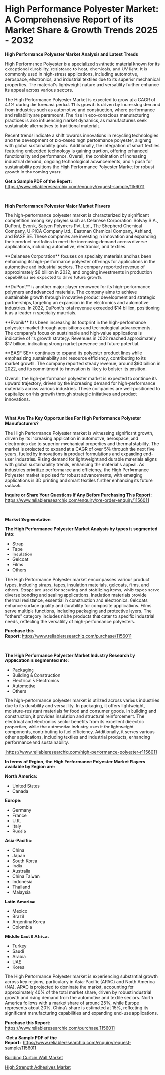 <p><h1>High Performance Polyester Market: A Comprehensive Report of its Market Share & Growth Trends 2025 - 2032</h1></p><p><strong>High Performance Polyester Market Analysis and Latest Trends</strong></p>
<p><p>High Performance Polyester is a specialized synthetic material known for its exceptional durability, resistance to heat, chemicals, and UV light. It is commonly used in high-stress applications, including automotive, aerospace, electronics, and industrial textiles due to its superior mechanical properties. The material's lightweight nature and versatility further enhance its appeal across various sectors.</p><p>The High Performance Polyester Market is expected to grow at a CAGR of 4.1% during the forecast period. This growth is driven by increasing demand from industries such as automotive and construction, where performance and reliability are paramount. The rise in eco-conscious manufacturing practices is also influencing market dynamics, as manufacturers seek sustainable alternatives to traditional materials.</p><p>Recent trends indicate a shift towards innovations in recycling technologies and the development of bio-based high performance polyester, aligning with global sustainability goals. Additionally, the integration of smart textiles featuring embedded technology is gaining traction, offering enhanced functionality and performance. Overall, the combination of increasing industrial demand, ongoing technological advancements, and a push for sustainability positions the High Performance Polyester Market for robust growth in the coming years.</p></p>
<p><strong>Get a Sample PDF of the Report:&nbsp;</strong> <a href="https://www.reliableresearchiq.com/enquiry/request-sample/1156011?utm_campaign=1087&utm_medium=2&utm_source=Github&utm_content=ia&utm_term=06022025&utm_id=high-performance-polyester">https://www.reliableresearchiq.com/enquiry/request-sample/1156011</a></p>
<p>&nbsp;</p>
<p><strong>High Performance Polyester Major Market Players</strong></p>
<p><p>The high-performance polyester market is characterized by significant competition among key players such as Celanese Corporation, Solvay S.A., DuPont, Evonik, Satyen Polymers Pvt. Ltd., The Shepherd Chemical Company, U-PICA Company Ltd., Eastman Chemical Company, Ashland, and BASF SE. These companies are investing in innovation and expanding their product portfolios to meet the increasing demand across diverse applications, including automotive, electronics, and textiles.</p><p>**Celanese Corporation** focuses on specialty materials and has been enhancing its high-performance polyester offerings for applications in the automotive and industrial sectors. The company reported revenue of approximately $6 billion in 2022, and ongoing investments in production capabilities are expected to drive future growth.</p><p>**DuPont** is another major player renowned for its high-performance polymers and advanced materials. The company aims to achieve sustainable growth through innovative product development and strategic partnerships, targeting an expansion in the electronics and automotive industries. In 2022, DuPont's total revenue exceeded $14 billion, positioning it as a leader in specialty materials.</p><p>**Evonik** has been increasing its footprint in the high-performance polyester market through acquisitions and technological advancements. The company's focus on sustainable and high-value applications is indicative of its growth strategy. Revenues in 2022 reached approximately $17 billion, indicating strong market presence and future potential.</p><p>**BASF SE** continues to expand its polyester product lines while emphasizing sustainability and resource efficiency, contributing to its market growth. The company reported steady revenue, around $90 billion in 2022, and its commitment to innovation is likely to bolster its position.</p><p>Overall, the high-performance polyester market is expected to continue its upward trajectory, driven by the increasing demand for high-performance materials across various industries. These companies are well-positioned to capitalize on this growth through strategic initiatives and product innovations.</p></p>
<p>&nbsp;</p>
<p><strong>What Are The Key Opportunities For High Performance Polyester Manufacturers?</strong></p>
<p><p>The High Performance Polyester market is witnessing significant growth, driven by its increasing application in automotive, aerospace, and electronics due to superior mechanical properties and thermal stability. The market is projected to expand at a CAGR of over 5% through the next five years, fueled by innovations in product formulations and expanding end-user industries. Rising demand for lightweight and durable materials aligns with global sustainability trends, enhancing the material's appeal. As industries prioritize performance and efficiency, the High Performance Polyester market is poised for robust advancements, with emerging applications in 3D printing and smart textiles further enhancing its future outlook.</p></p>
<p><strong>Inquire or Share Your Questions If Any Before Purchasing This Report:</strong> <a href="https://www.reliableresearchiq.com/enquiry/pre-order-enquiry/1156011?utm_campaign=1087&utm_medium=2&utm_source=Github&utm_content=ia&utm_term=06022025&utm_id=high-performance-polyester">https://www.reliableresearchiq.com/enquiry/pre-order-enquiry/1156011</a></p>
<p>&nbsp;</p>
<p><strong>Market Segmentation</strong></p>
<p><strong>The High Performance Polyester Market Analysis by types is segmented into:</strong></p>
<p><ul><li>Strap</li><li>Tape</li><li>Insulation</li><li>Gelcoat</li><li>Films</li><li>Others</li></ul></p>
<p><p>The High Performance Polyester market encompasses various product types, including straps, tapes, insulation materials, gelcoats, films, and others. Straps are used for securing and stabilizing items, while tapes serve diverse bonding and sealing applications. Insulation materials provide thermal resistance, essential in construction and electronics. Gelcoats enhance surface quality and durability for composite applications. Films serve multiple functions, including packaging and protective layers. The "others" category includes niche products that cater to specific industrial needs, reflecting the versatility of high-performance polyesters.</p></p>
<p><strong>Purchase this Report:&nbsp;</strong><a href="https://www.reliableresearchiq.com/purchase/1156011?utm_campaign=1087&utm_medium=2&utm_source=Github&utm_content=ia&utm_term=06022025&utm_id=high-performance-polyester">https://www.reliableresearchiq.com/purchase/1156011</a></p>
<p>&nbsp;</p>
<p><strong>The High Performance Polyester Market Industry Research by Application is segmented into:</strong></p>
<p><ul><li>Packaging</li><li>Building & Construction</li><li>Electrical & Electronics</li><li>Automotive</li><li>Others</li></ul></p>
<p><p>The high-performance polyester market is utilized across various industries due to its durability and versatility. In packaging, it offers lightweight, moisture-resistant materials for food and consumer goods. In building and construction, it provides insulation and structural reinforcement. The electrical and electronics sector benefits from its excellent dielectric properties, while the automotive industry uses it for lightweight components, contributing to fuel efficiency. Additionally, it serves various other applications, including textiles and industrial products, enhancing performance and sustainability.</p></p>
<p><a href="https://www.reliableresearchiq.com/high-performance-polyester-r1156011?utm_campaign=1087&utm_medium=2&utm_source=Github&utm_content=ia&utm_term=06022025&utm_id=high-performance-polyester">&nbsp;https://www.reliableresearchiq.com/high-performance-polyester-r1156011</a></p>
<p><strong>In terms of Region, the High Performance Polyester Market Players available by Region are:</strong></p>
<p>
    <p> <strong> North America: </strong>
        <ul>
            <li>United States</li>
            <li>Canada</li>
        </ul>
        </p> 
    <p> <strong> Europe: </strong>
        <ul>
            <li>Germany</li>
            <li>France</li>
            <li>U.K.</li>
            <li>Italy</li>
            <li>Russia</li>
        </ul>
        </p> 
    <p> <strong> Asia-Pacific: </strong>
        <ul>
            <li>China</li>
            <li>Japan</li>
            <li>South Korea</li>
            <li>India</li>
            <li>Australia</li>
            <li>China Taiwan</li>
            <li>Indonesia</li>
            <li>Thailand</li>
            <li>Malaysia</li>
        </ul>
        </p> 
    <p> <strong> Latin America: </strong>
        <ul>
            <li>Mexico</li>
            <li>Brazil</li>
            <li>Argentina Korea</li>
            <li>Colombia</li>
        </ul>
        </p> 
    <p> <strong> Middle East & Africa: </strong>
        <ul>
            <li>Turkey</li>
            <li>Saudi</li>
            <li>Arabia</li>
            <li>UAE</li>
            <li>Korea</li>
        </ul>
    </p>
    </p>
<p><p>The High Performance Polyester market is experiencing substantial growth across key regions, particularly in Asia-Pacific (APAC) and North America (NA). APAC is projected to dominate the market, accounting for approximately 40% of the total market share, driven by robust industrial growth and rising demand from the automotive and textile sectors. North America follows with a market share of around 25%, while Europe represents about 20%. China’s share is estimated at 15%, reflecting its significant manufacturing capabilities and expanding end-use applications.</p></p>
<p><strong>Purchase this Report: </strong><a href="https://www.reliableresearchiq.com/purchase/1156011?utm_campaign=1087&utm_medium=2&utm_source=Github&utm_content=ia&utm_term=06022025&utm_id=high-performance-polyester">https://www.reliableresearchiq.com/purchase/1156011</a></p>
<p>&nbsp;<strong>Get a Sample PDF of the Report:&nbsp;&nbsp;</strong><a href="https://www.reliableresearchiq.com/enquiry/request-sample/1156011?utm_campaign=1087&utm_medium=2&utm_source=Github&utm_content=ia&utm_term=06022025&utm_id=high-performance-polyester">https://www.reliableresearchiq.com/enquiry/request-sample/1156011</a></p>
<p><strong></strong></p>
<p><p><a href="https://github.com/miottaredlin79/Market-Research-Report-List-1/blob/main/building-curtain-wall-market.md?utm_campaign=1087&utm_medium=2&utm_source=Github&utm_content=ia&utm_term=06022025&utm_id=high-performance-polyester">Building Curtain Wall Market</a></p><p><a href="https://github.com/rrapajecundi/Market-Research-Report-List-1/blob/main/high-strength-adhesives-market.md?utm_campaign=1087&utm_medium=2&utm_source=Github&utm_content=ia&utm_term=06022025&utm_id=high-performance-polyester">High Strength Adhesives Market</a></p></p>
